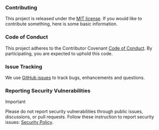 <!--
SPDX-FileCopyrightText: 2023 Martin Helwig

SPDX-License-Identifier: MIT
-->

### Contributing
This project is released under the [MIT license](LICENSE). If you would like to contribute something, here is some basic information.

### Code of Conduct
This project adheres to the Contributor Covenant [Code of Conduct](CODE_OF_CONDUCT.md).
By participating, you are expected to uphold this code.

### Issue Tracking
We use [GitHub issues](https://github.com/MartinHelwig/auto-mouse/issues/new/choose) to track bugs, enhancements and questions.

### Reporting Security Vulnerabilities
> [!important]  
Please do not report security vulnerabilities through public issues, discussions, or pull requests.
Follow these instruction to report security issues: [Security Policy](SECURITY.md).
